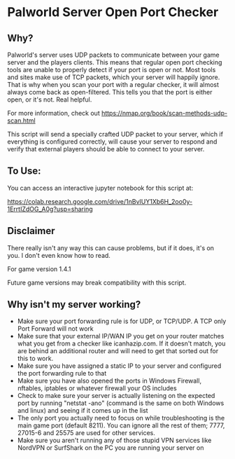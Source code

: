 # Palworld Server Open Port Checker

## Why?

Palworld's server uses UDP packets to communicate between your game server and the players clients. This means that regular open port checking tools are unable to properly detect if your port is open or not. Most tools and sites make use of TCP packets, which your server will happily ignore. That is why when you scan your port with a regular checker, it will almost always come back as open-filtered. This tells you that the port is either open, or it's not. Real helpful.

For more information, check out https://nmap.org/book/scan-methods-udp-scan.html

This script will send a specially crafted UDP packet to your server, which if everything is configured correctly, will cause your server to respond and verify that external players should be able to connect to your server.

## To Use:

You can access an interactive jupyter notebook for this script at:

https://colab.research.google.com/drive/1nBvIUY1Xb6H_2oo0y-1ErrtIZdOG_A0g?usp=sharing

## Disclaimer

There really isn't any way this can cause problems, but if it does, it's on you. I don't even know how to read. 

For game version 1.4.1

Future game versions may break compatibility with this script.

## Why isn't my server working?

- Make sure your port forwarding rule is for UDP, or TCP/UDP. A TCP only Port Forward will not work
- Make sure that your external IP/WAN IP you get on your router matches what you get from a checker like icanhazip.com. If it doesn't match, you are behind an additional router and will need to get that sorted out for this to work.
- Make sure you have assigned a static IP to your server and configured the port forwarding rule to that
- Make sure you have also opened the ports in Windows Firewall, nftables, iptables or whatever firewall your OS includes
- Check to make sure your server is actually listening on the expected port by running "netstat -ano" (command is the same on both Windows and linux) and seeing if it comes up in the list
- The only port you actually need to focus on while troubleshooting is the main game port (default 8211). You can ignore all the rest of them; 7777, 27015-6 and 25575 are used for other services.
- Make sure you aren't running any of those stupid VPN services like NordVPN or SurfShark on the PC you are running your server on 
